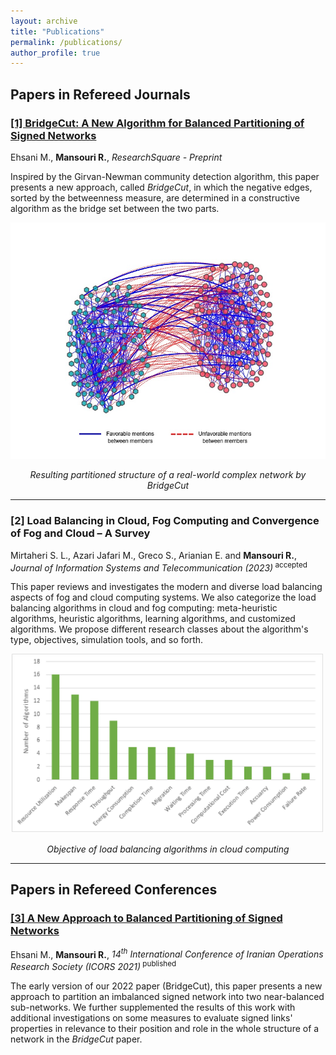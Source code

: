 ```yaml
---
layout: archive
title: "Publications"
permalink: /publications/
author_profile: true
---
```

## Papers in Refereed Journals

### <a href="https://www.researchgate.net/publication/367082829_BridgeCut_A_New_Algorithm_for_Balanced_Partitioning_of_Signed_Networks" target="_blank">[1] BridgeCut: A New Algorithm for Balanced Partitioning of Signed Networks</a>
Ehsani M., **Mansouri R.**, *ResearchSquare - Preprint*

 Inspired by the Girvan-Newman community detection algorithm, this paper presents a new approach, called _BridgeCut_, in which the negative edges, sorted by the betweenness measure, are determined in a constructive algorithm as the bridge set between the two parts.

<p align="center">
  <img src="/images/bridgecut.jpg" width="550em" height="auto">
</p> 

<p align="center">
<i>Resulting partitioned structure of a real-world complex network by BridgeCut</i>
</p>
<hr/>

### [2] Load Balancing in Cloud, Fog Computing and Convergence of Fog and Cloud – A Survey
Mirtaheri S. L., Azari Jafari M., Greco S., Arianian E. and **Mansouri R.**, *Journal of Information Systems and Telecommunication (2023)*<sup> accepted </sup>

This paper reviews and investigates the modern and diverse load balancing aspects of fog and cloud computing systems. We also categorize the load balancing algorithms in cloud and fog computing: meta-heuristic algorithms, heuristic algorithms, learning algorithms, and customized algorithms. We propose different research classes about the algorithm's type, objectives, simulation tools, and so forth.

<p align="center">
  <img src="/images/cloud.png" width="500em" height="auto">
</p>
<p align="center">
<i>Objective of load balancing algorithms in cloud computing</i>
</p>
<hr/>

## Papers in Refereed Conferences<br>

### <a href="https://en.civilica.com/doc/1366047/" target="_blank">[3] A New Approach to Balanced Partitioning of Signed Networks</a>
Ehsani M., **Mansouri R.**, *14<sup>th</sup> International Conference of Iranian Operations Research Society (ICORS 2021)*<sup> published</sup>

The early version of our 2022 paper (BridgeCut), this paper presents a new approach to partition an imbalanced signed network into two near-balanced sub-networks. We further supplemented the results of this work with additional investigations on some measures to evaluate signed links' properties in relevance to their position and role in the whole structure of a network in the _BridgeCut_ paper.
